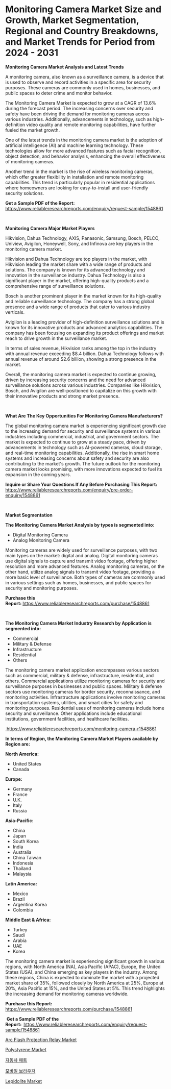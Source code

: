 <p><h1>Monitoring Camera Market Size and Growth, Market Segmentation, Regional and Country Breakdowns, and Market Trends for Period from 2024 -  2031</h1></p><p><strong>Monitoring Camera Market Analysis and Latest Trends</strong></p>
<p><p>A monitoring camera, also known as a surveillance camera, is a device that is used to observe and record activities in a specific area for security purposes. These cameras are commonly used in homes, businesses, and public spaces to deter crime and monitor behavior.</p><p>The Monitoring Camera Market is expected to grow at a CAGR of 13.6% during the forecast period. The increasing concerns over security and safety have been driving the demand for monitoring cameras across various industries. Additionally, advancements in technology, such as high-definition video quality and remote monitoring capabilities, have further fueled the market growth.</p><p>One of the latest trends in the monitoring camera market is the adoption of artificial intelligence (AI) and machine learning technology. These technologies allow for more advanced features such as facial recognition, object detection, and behavior analysis, enhancing the overall effectiveness of monitoring cameras.</p><p>Another trend in the market is the rise of wireless monitoring cameras, which offer greater flexibility in installation and remote monitoring capabilities. This trend is particularly popular in residential applications where homeowners are looking for easy-to-install and user-friendly security solutions.</p></p>
<p><strong>Get a Sample PDF of the Report:&nbsp;</strong> <a href="https://www.reliableresearchreports.com/enquiry/request-sample/1548861">https://www.reliableresearchreports.com/enquiry/request-sample/1548861</a></p>
<p>&nbsp;</p>
<p><strong>Monitoring Camera Major Market Players</strong></p>
<p><p>Hikvision, Dahua Technology, AXIS, Panasonic, Samsung, Bosch, PELCO, Uniview, Avigilon, Honeywell, Sony, and Infinova are key players in the monitoring camera market. </p><p>Hikvision and Dahua Technology are top players in the market, with Hikvision leading the market share with a wide range of products and solutions. The company is known for its advanced technology and innovation in the surveillance industry. Dahua Technology is also a significant player in the market, offering high-quality products and a comprehensive range of surveillance solutions.</p><p>Bosch is another prominent player in the market known for its high-quality and reliable surveillance technology. The company has a strong global presence and a wide range of products that cater to various industry verticals.</p><p>Avigilon is a leading provider of high-definition surveillance solutions and is known for its innovative products and advanced analytics capabilities. The company has been focusing on expanding its product offerings and market reach to drive growth in the surveillance market.</p><p>In terms of sales revenue, Hikvision ranks among the top in the industry with annual revenue exceeding $8.4 billion. Dahua Technology follows with annual revenue of around $2.6 billion, showing a strong presence in the market.</p><p>Overall, the monitoring camera market is expected to continue growing, driven by increasing security concerns and the need for advanced surveillance solutions across various industries. Companies like Hikvision, Bosch, and Avigilon are well-positioned to capitalize on this growth with their innovative products and strong market presence.</p></p>
<p>&nbsp;</p>
<p><strong>What Are The Key Opportunities For Monitoring Camera Manufacturers?</strong></p>
<p><p>The global monitoring camera market is experiencing significant growth due to the increasing demand for security and surveillance systems in various industries including commercial, industrial, and government sectors. The market is expected to continue to grow at a steady pace, driven by advancements in technology such as AI-powered cameras, cloud storage, and real-time monitoring capabilities. Additionally, the rise in smart home systems and increasing concerns about safety and security are also contributing to the market's growth. The future outlook for the monitoring camera market looks promising, with more innovations expected to fuel its expansion in the coming years.</p></p>
<p><strong>Inquire or Share Your Questions If Any Before Purchasing This Report:</strong> <a href="https://www.reliableresearchreports.com/enquiry/pre-order-enquiry/1548861">https://www.reliableresearchreports.com/enquiry/pre-order-enquiry/1548861</a></p>
<p>&nbsp;</p>
<p><strong>Market Segmentation</strong></p>
<p><strong>The Monitoring Camera Market Analysis by types is segmented into:</strong></p>
<p><ul><li>Digital Monitoring Camera</li><li>Analog Monitoring Camera</li></ul></p>
<p><p>Monitoring cameras are widely used for surveillance purposes, with two main types on the market: digital and analog. Digital monitoring cameras use digital signals to capture and transmit video footage, offering higher resolution and more advanced features. Analog monitoring cameras, on the other hand, utilize analog signals to transmit video footage, providing a more basic level of surveillance. Both types of cameras are commonly used in various settings such as homes, businesses, and public spaces for security and monitoring purposes.</p></p>
<p><strong>Purchase this Report:&nbsp;</strong><a href="https://www.reliableresearchreports.com/purchase/1548861">https://www.reliableresearchreports.com/purchase/1548861</a></p>
<p>&nbsp;</p>
<p><strong>The Monitoring Camera Market Industry Research by Application is segmented into:</strong></p>
<p><ul><li>Commercial</li><li>Military & Defense</li><li>Infrastructure</li><li>Residential</li><li>Others</li></ul></p>
<p><p>The monitoring camera market application encompasses various sectors such as commercial, military & defense, infrastructure, residential, and others. Commercial applications utilize monitoring cameras for security and surveillance purposes in businesses and public spaces. Military & defense sectors use monitoring cameras for border security, reconnaissance, and monitoring activities. Infrastructure applications involve monitoring cameras in transportation systems, utilities, and smart cities for safety and monitoring purposes. Residential uses of monitoring cameras include home security and surveillance. Other applications include educational institutions, government facilities, and healthcare facilities.</p></p>
<p><a href="https://www.reliableresearchreports.com/monitoring-camera-r1548861">&nbsp;https://www.reliableresearchreports.com/monitoring-camera-r1548861</a></p>
<p><strong>In terms of Region, the Monitoring Camera Market Players available by Region are:</strong></p>
<p>
    <p> <strong> North America: </strong>
        <ul>
            <li>United States</li>
            <li>Canada</li>
        </ul>
        </p> 
    <p> <strong> Europe: </strong>
        <ul>
            <li>Germany</li>
            <li>France</li>
            <li>U.K.</li>
            <li>Italy</li>
            <li>Russia</li>
        </ul>
        </p> 
    <p> <strong> Asia-Pacific: </strong>
        <ul>
            <li>China</li>
            <li>Japan</li>
            <li>South Korea</li>
            <li>India</li>
            <li>Australia</li>
            <li>China Taiwan</li>
            <li>Indonesia</li>
            <li>Thailand</li>
            <li>Malaysia</li>
        </ul>
        </p> 
    <p> <strong> Latin America: </strong>
        <ul>
            <li>Mexico</li>
            <li>Brazil</li>
            <li>Argentina Korea</li>
            <li>Colombia</li>
        </ul>
        </p> 
    <p> <strong> Middle East & Africa: </strong>
        <ul>
            <li>Turkey</li>
            <li>Saudi</li>
            <li>Arabia</li>
            <li>UAE</li>
            <li>Korea</li>
        </ul>
    </p>
    </p>
<p><p>The monitoring camera market is experiencing significant growth in various regions, with North America (NA), Asia Pacific (APAC), Europe, the United States (USA), and China emerging as key players in the industry. Among these regions, China is expected to dominate the market with a projected market share of 35%, followed closely by North America at 25%, Europe at 20%, Asia Pacific at 15%, and the United States at 5%. This trend highlights the increasing demand for monitoring cameras worldwide.</p></p>
<p><strong>Purchase this Report: </strong><a href="https://www.reliableresearchreports.com/purchase/1548861">https://www.reliableresearchreports.com/purchase/1548861</a></p>
<p>&nbsp;<strong>Get a Sample PDF of the Report:&nbsp;&nbsp;</strong><a href="https://www.reliableresearchreports.com/enquiry/request-sample/1548861">https://www.reliableresearchreports.com/enquiry/request-sample/1548861</a></p>
<p><strong></strong></p>
<p><p><a href="https://github.com/yoshih12/Market-Research-Report-List-3/blob/main/arc-flash-protection-relay-market.md">Arc Flash Protection Relay Market</a></p><p><a href="https://issuu.com/reportprime-2/docs/polystyrene-market-size-2030.pptx">Polystyrene Market</a></p><p><a href="https://github.com/nuekbpymrrz5/Market-Research-Report-List-1/blob/main/530054327374.md">자동차 매트</a></p><p><a href="https://github.com/BrettWeberrt8767765/Market-Research-Report-List-1/blob/main/516846527376.md">모바일 브라우저</a></p><p><a href="https://issuu.com/reportprime-2/docs/lepidolite-market-size-2030.pptx">Lepidolite Market</a></p></p>